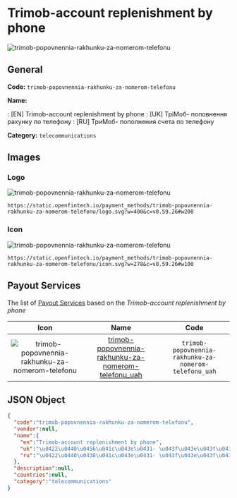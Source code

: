 
# Trimob-account replenishment by phone 
![trimob-popovnennia-rakhunku-za-nomerom-telefonu](https://static.openfintech.io/payment_methods/trimob-popovnennia-rakhunku-za-nomerom-telefonu/logo.svg?w=400&c=v0.59.26#w200)  

## General 
**Code:** `trimob-popovnennia-rakhunku-za-nomerom-telefonu` 
 
**Name:** 
 
:	[EN] Trimob-account replenishment by phone 
:	[UK] ТріМоб- поповнення рахунку по телефону 
:	[RU] ТриМоб- пополнения счета по телефону 
 
**Category:** `telecommunications` 
 

## Images 

### Logo 
![trimob-popovnennia-rakhunku-za-nomerom-telefonu](https://static.openfintech.io/payment_methods/trimob-popovnennia-rakhunku-za-nomerom-telefonu/logo.svg?w=400&c=v0.59.26#w200)  

```
https://static.openfintech.io/payment_methods/trimob-popovnennia-rakhunku-za-nomerom-telefonu/logo.svg?w=400&c=v0.59.26#w200
```  

### Icon 
![trimob-popovnennia-rakhunku-za-nomerom-telefonu](https://static.openfintech.io/payment_methods/trimob-popovnennia-rakhunku-za-nomerom-telefonu/icon.svg?w=278&c=v0.59.26#w100)  

```
https://static.openfintech.io/payment_methods/trimob-popovnennia-rakhunku-za-nomerom-telefonu/icon.svg?w=278&c=v0.59.26#w100
```  

## Payout Services 
 
The list of [Payout Services](/payout-services/) based on the _Trimob-account replenishment by phone_ 

|Icon|Name|Code| 
|:---:|:---:|:---:| 
|![trimob-popovnennia-rakhunku-za-nomerom-telefonu](https://static.openfintech.io/payout_methods/trimob-popovnennia-rakhunku-za-nomerom-telefonu/icon.png?w=278&c=v0.59.26#w40) |[trimob-popovnennia-rakhunku-za-nomerom-telefonu_uah](/payout-services/trimob-popovnennia-rakhunku-za-nomerom-telefonu_uah/)|`trimob-popovnennia-rakhunku-za-nomerom-telefonu_uah`| 
 

## JSON Object 

```json
{
  "code":"trimob-popovnennia-rakhunku-za-nomerom-telefonu",
  "vendor":null,
  "name":{
    "en":"Trimob-account replenishment by phone",
    "uk":"\u0422\u0440\u0456\u041c\u043e\u0431- \u043f\u043e\u043f\u043e\u0432\u043d\u0435\u043d\u043d\u044f \u0440\u0430\u0445\u0443\u043d\u043a\u0443 \u043f\u043e \u0442\u0435\u043b\u0435\u0444\u043e\u043d\u0443",
    "ru":"\u0422\u0440\u0438\u041c\u043e\u0431- \u043f\u043e\u043f\u043e\u043b\u043d\u0435\u043d\u0438\u044f \u0441\u0447\u0435\u0442\u0430 \u043f\u043e \u0442\u0435\u043b\u0435\u0444\u043e\u043d\u0443"
  },
  "description":null,
  "countries":null,
  "category":"telecommunications"
}
```  
